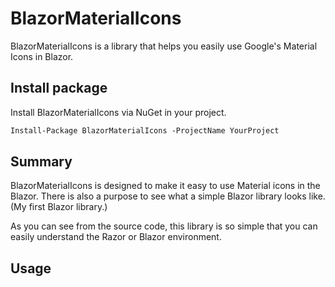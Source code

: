 # BlazorMaterialIcons

BlazorMaterialIcons is a library that helps you easily use Google's Material Icons in Blazor.


## Install package

Install BlazorMaterialIcons via NuGet in your project.

```ps
Install-Package BlazorMaterialIcons -ProjectName YourProject
```


## Summary

BlazorMaterialIcons is designed to make it easy to use Material icons in the Blazor. There is also a purpose to see what a simple Blazor library looks like. (My first Blazor library.)

As you can see from the source code, this library is so simple that you can easily understand the Razor or Blazor environment.

## Usage
